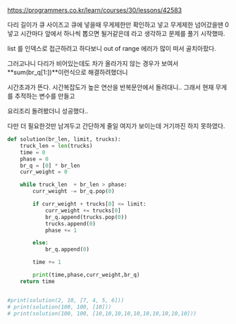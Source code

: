 https://programmers.co.kr/learn/courses/30/lessons/42583





다리 길이가 큐 사이즈고 큐에 넣을때 무게제한만 확인하고 넣고 무게제한 넘어갔을땐 0 넣고 시간마다 앞에서 하나씩 뽑으면 될거같은데 라고 생각하고 문제를 풀기 시작했따.

list 를 인덱스로 접근하려고 하다보니 out of range 에러가 많이 떠서 골치아팠다.

그러고나니 다리가 비어있는데도 차가 올라가지 않는 경우가 보여서 **sum(br_q[1:])**이런식으로 해결하려했더니 

시간초과가 뜬다. 시간복잡도가 높은 연산을 반복문안에서 돌려대니.. 그래서 현재 무게를 추적하는 변수를 만들고

요리조리 돌려봤더니 성공했다..

다만 더 필요한것만 남겨두고 간단하게 줄일 여지가 보이는데 거기까진 하지 못하였다. 



```python
def solution(br_len, limit, trucks):
    truck_len = len(trucks)
    time = 0
    phase = 0
    br_q = [0] * br_len
    curr_weight = 0

    while truck_len  + br_len > phase:
        curr_weight -= br_q.pop(0)

        if curr_weight + trucks[0] <= limit:
            curr_weight += trucks[0]
            br_q.append(trucks.pop(0))
            trucks.append(0)
            phase += 1

        else:
            br_q.append(0)

        time += 1

        print(time,phase,curr_weight,br_q)
    return time


#print(solution(2, 10, [7, 4, 5, 6]))
# print(solution(100, 100, [10]))
# print(solution(100, 100, [10,10,10,10,10,10,10,10,10,10]))
```